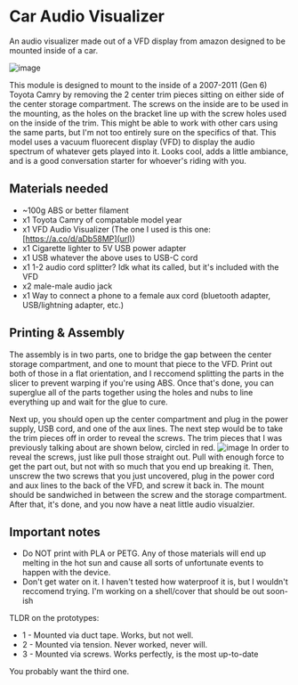 # Car Audio Visualizer
An audio visualizer made out of a VFD display from amazon designed to be mounted inside of a car.

![image](https://github.com/user-attachments/assets/9bfe4c83-1638-4491-b3ad-0a384d827d62)

This module is designed to mount to the inside of a 2007-2011 (Gen 6) Toyota Camry by removing the 2 center trim pieces sitting on either side of the center storage compartment. The screws on the inside are to be used in the mounting, as the holes on the bracket line up with the screw holes used on the inside of the trim. This might be able to work with other cars using the same parts, but I'm not too entirely sure on the specifics of that. This model uses a vacuum fluorecent display (VFD) to display the audio spectrum of whatever gets played into it. Looks cool, adds a little ambiance, and is a good conversation starter for whoever's riding with you.

## Materials needed
  - ~100g ABS or better filament
  - x1 Toyota Camry of compatable model year
  - x1 VFD Audio Visualizer (The one I used is this one: [https://a.co/d/aDb58MP](url))
  - x1 Cigarette lighter to 5V USB power adapter
  - x1 USB whatever the above uses to USB-C cord
  - x1 1-2 audio cord splitter? Idk what its called, but it's included with the VFD
  - x2 male-male audio jack
  - x1 Way to connect a phone to a female aux cord (bluetooth adapter, USB/lightning adapter, etc.)

## Printing & Assembly
The assembly is in two parts, one to bridge the gap between the center storage compartment, and one to mount that piece to the VFD. Print out both of those in a flat orientation, and I reccomend splitting the parts in the slicer to prevent warping if you're using ABS. Once that's done, you can superglue all of the parts together using the holes and nubs to line everything up and wait for the glue to cure. 

Next up, you should open up the center compartment and plug in the power supply, USB cord, and one of the aux lines. The next step would be to take the trim pieces off in order to reveal the screws. The trim pieces that I was previously talking about are shown below, circled in red.
![image](https://github.com/user-attachments/assets/54c3ae4a-9601-46c5-a77e-426d5aab4670)
In order to reveal the screws, just like pull those straight out. Pull with enough force to get the part out, but not with so much that you end up breaking it. Then, unscrew the two screws that you just uncovered, plug in the power cord and aux lines to the back of the VFD, and screw it back in. The mount should be sandwiched in between the screw and the storage compartment. After that, it's done, and you now have a neat little audio visualzier. 

## Important notes
  - Do NOT print with PLA or PETG. Any of those materials will end up melting in the hot sun and cause all sorts of unfortunate events to happen with the device.
  - Don't get water on it. I haven't tested how waterproof it is, but I wouldn't reccomend trying. I'm working on a shell/cover that should be out soon-ish

TLDR on the prototypes:
  - 1 - Mounted via duct tape. Works, but not well.
  - 2 - Mounted via tension. Never worked, never will.
  - 3 - Mounted via screws. Works perfectly, is the most up-to-date

You probably want the third one.
